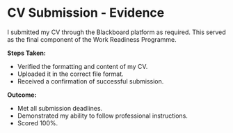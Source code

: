# CV Submission - Evidence

I submitted my CV through the Blackboard platform as required. This served as the final component of the Work Readiness Programme.

**Steps Taken:**
- Verified the formatting and content of my CV.
- Uploaded it in the correct file format.
- Received a confirmation of successful submission.

**Outcome:**
- Met all submission deadlines.
- Demonstrated my ability to follow professional instructions.
- Scored 100%.
